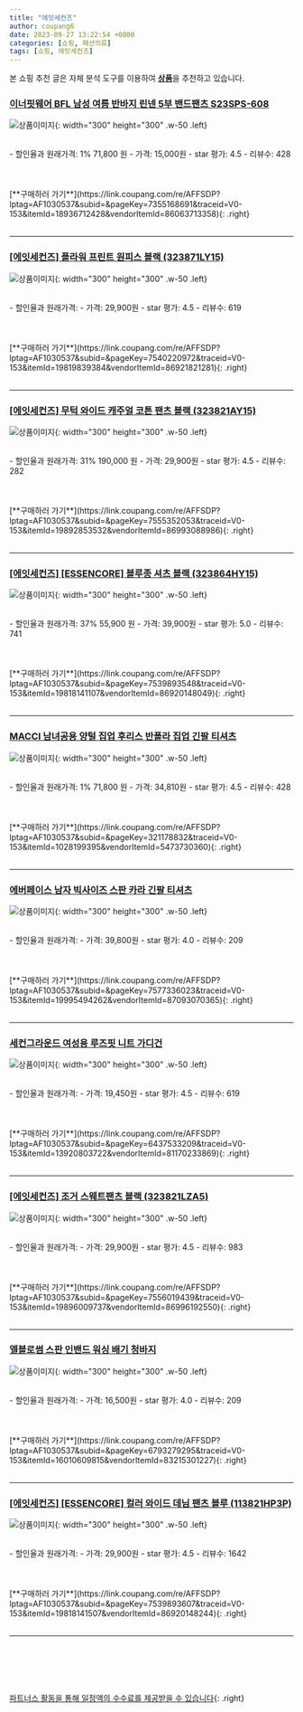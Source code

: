 ```yaml
---
title: "에잇세컨즈"
author: coupang6
date: 2023-09-27 13:22:54 +0800
categories: [쇼핑, 패션의류]
tags: [쇼핑, 에잇세컨즈]
---
```


본 쇼핑 추천 글은 자체 분석 도구를 이용하여 [**상품**](https://link.coupang.com/a/bao1ui)을 추천하고 있습니다.

### [이너핏웨어 BFL 남성 여름 반바지 린넨 5부 밴드팬츠 S23SPS-608](https://link.coupang.com/re/AFFSDP?lptag=AF1030537&subid=&pageKey=7355168691&traceid=V0-153&itemId=18936712428&vendorItemId=86063713358)

![상품이미지](https://thumbnail8.coupangcdn.com/thumbnails/remote/230x230ex/image/vendor_inventory/284f/dc2d95f86320eb760213de58a39b07de1ef4adab34f8b2fb38b8e193c0f0.jpg){: width="300" height="300" .w-50 .left}


<br>
- 할인율과 원래가격: 1%  71,800   원
- 가격: 15,000원
- star 평가: 4.5
- 리뷰수: 428
<br>
<br>
<br>
<br>
[**구매하러 가기**](https://link.coupang.com/re/AFFSDP?lptag=AF1030537&subid=&pageKey=7355168691&traceid=V0-153&itemId=18936712428&vendorItemId=86063713358){: .right}
<br>
<br>

---

### [[에잇세컨즈] 플라워 프린트 원피스 블랙 (323871LY15)](https://link.coupang.com/re/AFFSDP?lptag=AF1030537&subid=&pageKey=7540220972&traceid=V0-153&itemId=19819839384&vendorItemId=86921821281)

![상품이미지](https://thumbnail6.coupangcdn.com/thumbnails/remote/230x230ex/image/vendor_inventory/c7d6/fb302665af70ffa60e2ffadc8bdea2d00b3e0c49a1a94e038e3cb9363828.jpg){: width="300" height="300" .w-50 .left}


<br>
- 할인율과 원래가격: 
- 가격: 29,900원
- star 평가: 4.5
- 리뷰수: 619
<br>
<br>
<br>
<br>
[**구매하러 가기**](https://link.coupang.com/re/AFFSDP?lptag=AF1030537&subid=&pageKey=7540220972&traceid=V0-153&itemId=19819839384&vendorItemId=86921821281){: .right}
<br>
<br>

---

### [[에잇세컨즈] 무턱 와이드 캐주얼 코튼 팬츠 블랙 (323821AY15)](https://link.coupang.com/re/AFFSDP?lptag=AF1030537&subid=&pageKey=7555352053&traceid=V0-153&itemId=19892853532&vendorItemId=86993088986)

![상품이미지](https://thumbnail6.coupangcdn.com/thumbnails/remote/230x230ex/image/vendor_inventory/34b7/8f46fb4863292b1fda1df5a947390f3a5e8b6725dd8bfbec41ed1249308e.jpg){: width="300" height="300" .w-50 .left}


<br>
- 할인율과 원래가격: 31%  190,000   원
- 가격: 29,900원
- star 평가: 4.5
- 리뷰수: 282
<br>
<br>
<br>
<br>
[**구매하러 가기**](https://link.coupang.com/re/AFFSDP?lptag=AF1030537&subid=&pageKey=7555352053&traceid=V0-153&itemId=19892853532&vendorItemId=86993088986){: .right}
<br>
<br>

---

### [[에잇세컨즈] [ESSENCORE] 블루종 셔츠 블랙 (323864HY15)](https://link.coupang.com/re/AFFSDP?lptag=AF1030537&subid=&pageKey=7539893548&traceid=V0-153&itemId=19818141107&vendorItemId=86920148049)

![상품이미지](https://thumbnail8.coupangcdn.com/thumbnails/remote/230x230ex/image/vendor_inventory/d671/4ceb906ac8de0ca580adef4a5aa3dc567a95a4e86f2a92f3b71377d6fed9.jpg){: width="300" height="300" .w-50 .left}


<br>
- 할인율과 원래가격: 37%  55,900   원
- 가격: 39,900원
- star 평가: 5.0
- 리뷰수: 741
<br>
<br>
<br>
<br>
[**구매하러 가기**](https://link.coupang.com/re/AFFSDP?lptag=AF1030537&subid=&pageKey=7539893548&traceid=V0-153&itemId=19818141107&vendorItemId=86920148049){: .right}
<br>
<br>

---

### [MACCI 남녀공용 양털 집업 후리스 반폴라 집업 긴팔 티셔츠](https://link.coupang.com/re/AFFSDP?lptag=AF1030537&subid=&pageKey=321178832&traceid=V0-153&itemId=1028199395&vendorItemId=5473730360)

![상품이미지](https://thumbnail8.coupangcdn.com/thumbnails/remote/230x230ex/image/vendor_inventory/394f/81074a91b3dace632cefe20678484e2db18edcd8ddf6a6e20aa64c34a849.png){: width="300" height="300" .w-50 .left}


<br>
- 할인율과 원래가격: 1%  71,800   원
- 가격: 34,810원
- star 평가: 4.5
- 리뷰수: 428
<br>
<br>
<br>
<br>
[**구매하러 가기**](https://link.coupang.com/re/AFFSDP?lptag=AF1030537&subid=&pageKey=321178832&traceid=V0-153&itemId=1028199395&vendorItemId=5473730360){: .right}
<br>
<br>

---

### [에버페이스 남자 빅사이즈 스판 카라 긴팔 티셔츠](https://link.coupang.com/re/AFFSDP?lptag=AF1030537&subid=&pageKey=7577336023&traceid=V0-153&itemId=19995494262&vendorItemId=87093070365)

![상품이미지](https://thumbnail6.coupangcdn.com/thumbnails/remote/230x230ex/image/vendor_inventory/5fb5/c4f16cbcf9887ac2c1793e2014bc64180654e82e636f1a95e68743065864.jpg){: width="300" height="300" .w-50 .left}


<br>
- 할인율과 원래가격: 
- 가격: 39,800원
- star 평가: 4.0
- 리뷰수: 209
<br>
<br>
<br>
<br>
[**구매하러 가기**](https://link.coupang.com/re/AFFSDP?lptag=AF1030537&subid=&pageKey=7577336023&traceid=V0-153&itemId=19995494262&vendorItemId=87093070365){: .right}
<br>
<br>

---

### [세컨그라운드 여성용 루즈핏 니트 가디건](https://link.coupang.com/re/AFFSDP?lptag=AF1030537&subid=&pageKey=6437533209&traceid=V0-153&itemId=13920803722&vendorItemId=81170233869)

![상품이미지](https://thumbnail10.coupangcdn.com/thumbnails/remote/230x230ex/image/retail/images/2022/04/04/12/2/b1ee342d-120d-4d42-8c96-355bb8dbb6d3.jpg){: width="300" height="300" .w-50 .left}


<br>
- 할인율과 원래가격: 
- 가격: 19,450원
- star 평가: 4.5
- 리뷰수: 619
<br>
<br>
<br>
<br>
[**구매하러 가기**](https://link.coupang.com/re/AFFSDP?lptag=AF1030537&subid=&pageKey=6437533209&traceid=V0-153&itemId=13920803722&vendorItemId=81170233869){: .right}
<br>
<br>

---

### [[에잇세컨즈] 조거 스웨트팬츠 블랙 (323821LZA5)](https://link.coupang.com/re/AFFSDP?lptag=AF1030537&subid=&pageKey=7556019439&traceid=V0-153&itemId=19896009737&vendorItemId=86996192550)

![상품이미지](https://thumbnail6.coupangcdn.com/thumbnails/remote/230x230ex/image/vendor_inventory/0cd3/0aeaeb05881f63470b4e65cefb1ceac255699030e90dc6c6ebec1b647621.jpg){: width="300" height="300" .w-50 .left}


<br>
- 할인율과 원래가격: 
- 가격: 29,900원
- star 평가: 4.5
- 리뷰수: 983
<br>
<br>
<br>
<br>
[**구매하러 가기**](https://link.coupang.com/re/AFFSDP?lptag=AF1030537&subid=&pageKey=7556019439&traceid=V0-153&itemId=19896009737&vendorItemId=86996192550){: .right}
<br>
<br>

---

### [엘블로썸 스판 인밴드 워싱 배기 청바지](https://link.coupang.com/re/AFFSDP?lptag=AF1030537&subid=&pageKey=6793279295&traceid=V0-153&itemId=16010609815&vendorItemId=83215301227)

![상품이미지](https://thumbnail6.coupangcdn.com/thumbnails/remote/230x230ex/image/vendor_inventory/330a/f4da8c4ef232c7e4ac77ede17545096b023ace9fa98fe4cbfcbce34b9a81.jpg){: width="300" height="300" .w-50 .left}


<br>
- 할인율과 원래가격: 
- 가격: 16,500원
- star 평가: 4.0
- 리뷰수: 209
<br>
<br>
<br>
<br>
[**구매하러 가기**](https://link.coupang.com/re/AFFSDP?lptag=AF1030537&subid=&pageKey=6793279295&traceid=V0-153&itemId=16010609815&vendorItemId=83215301227){: .right}
<br>
<br>

---

### [[에잇세컨즈] [ESSENCORE] 컬러 와이드 데님 팬츠 블루 (113821HP3P)](https://link.coupang.com/re/AFFSDP?lptag=AF1030537&subid=&pageKey=7539893607&traceid=V0-153&itemId=19818141507&vendorItemId=86920148244)

![상품이미지](https://thumbnail8.coupangcdn.com/thumbnails/remote/230x230ex/image/vendor_inventory/5913/a17be225028236fc7b9c499e6685c50da9e6c7fb29024389f32b1d4773e7.jpg){: width="300" height="300" .w-50 .left}


<br>
- 할인율과 원래가격: 
- 가격: 29,900원
- star 평가: 4.5
- 리뷰수: 1642
<br>
<br>
<br>
<br>
[**구매하러 가기**](https://link.coupang.com/re/AFFSDP?lptag=AF1030537&subid=&pageKey=7539893607&traceid=V0-153&itemId=19818141507&vendorItemId=86920148244){: .right}
<br>
<br>

---
<br><br><br><br><br> [파트너스 활동을 통해 일정액의 수수료를 제공받을 수 있습니다](https://link.coupang.com/a/bao1ui){: .right}